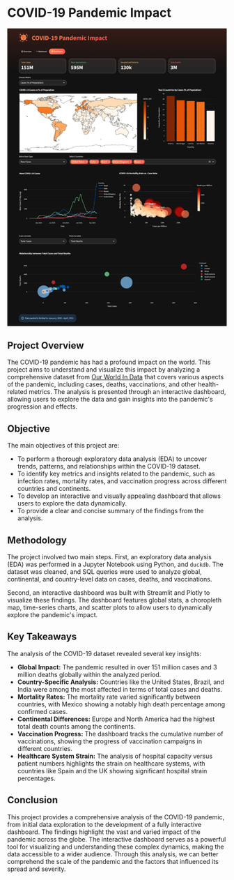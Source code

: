 # COVID-19 Pandemic Impact

<img title="Dashboard image" src="dashboard.jpg" alt="Dashboard image">

## Project Overview

The COVID-19 pandemic has had a profound impact on the world. This project aims to understand and visualize this impact by analyzing a comprehensive dataset from [Our World In Data](https://ourworldindata.org) that covers various aspects of the pandemic, including cases, deaths, vaccinations, and other health-related metrics. The analysis is presented through an interactive dashboard, allowing users to explore the data and gain insights into the pandemic's progression and effects.

## Objective

The main objectives of this project are:

* To perform a thorough exploratory data analysis (EDA) to uncover trends, patterns, and relationships within the COVID-19 dataset.
* To identify key metrics and insights related to the pandemic, such as infection rates, mortality rates, and vaccination progress across different countries and continents.
* To develop an interactive and visually appealing dashboard that allows users to explore the data dynamically.
* To provide a clear and concise summary of the findings from the analysis.

## Methodology

The project involved two main steps. First, an exploratory data analysis (EDA) was performed in a Jupyter Notebook using Python, and `duckdb`. The dataset was cleaned, and SQL queries were used to analyze global, continental, and country-level data on cases, deaths, and vaccinations.

Second, an interactive dashboard was built with Streamlit and Plotly to visualize these findings. The dashboard features global stats, a choropleth map, time-series charts, and scatter plots to allow users to dynamically explore the pandemic's impact.

## Key Takeaways

The analysis of the COVID-19 dataset revealed several key insights:

* **Global Impact:** The pandemic resulted in over 151 million cases and 3 million deaths globally within the analyzed period.
* **Country-Specific Analysis:** Countries like the United States, Brazil, and India were among the most affected in terms of total cases and deaths.
* **Mortality Rates:** The mortality rate varied significantly between countries, with Mexico showing a notably high death percentage among confirmed cases.
* **Continental Differences:** Europe and North America had the highest total death counts among the continents.
* **Vaccination Progress:** The dashboard tracks the cumulative number of vaccinations, showing the progress of vaccination campaigns in different countries.
* **Healthcare System Strain:** The analysis of hospital capacity versus patient numbers highlights the strain on healthcare systems, with countries like Spain and the UK showing significant hospital strain percentages.

## Conclusion

This project provides a comprehensive analysis of the COVID-19 pandemic, from initial data exploration to the development of a fully interactive dashboard. The findings highlight the vast and varied impact of the pandemic across the globe. The interactive dashboard serves as a powerful tool for visualizing and understanding these complex dynamics, making the data accessible to a wider audience. Through this analysis, we can better comprehend the scale of the pandemic and the factors that influenced its spread and severity.
